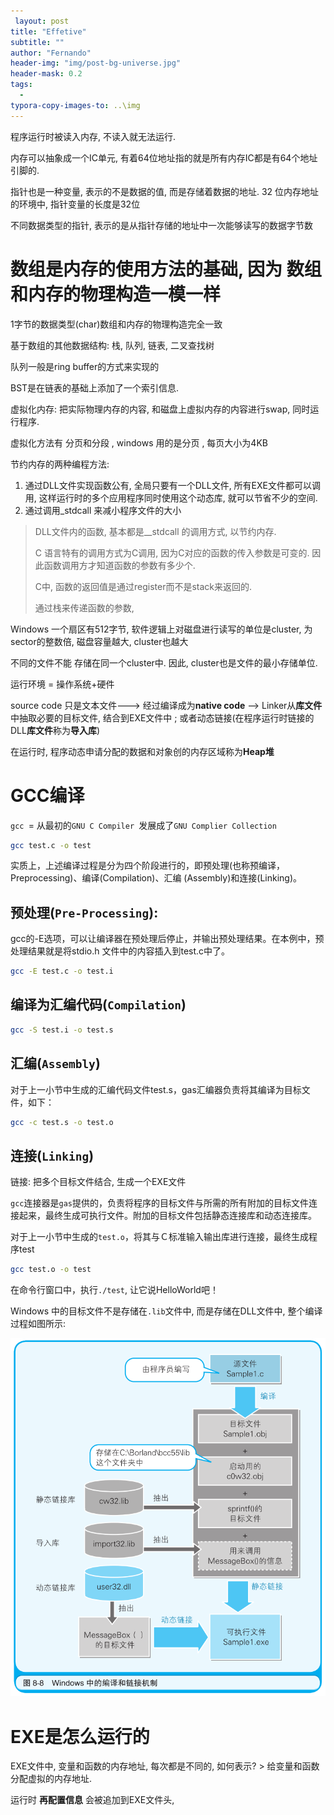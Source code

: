```yaml
---
 layout: post
title: "Effetive"
subtitle: ""
author: "Fernando"
header-img: "img/post-bg-universe.jpg"
header-mask: 0.2
tags:
  - 
typora-copy-images-to: ..\img
---
```




程序运行时被读入内存, 不读入就无法运行. 



内存可以抽象成一个IC单元,  有着64位地址指的就是所有内存IC都是有64个地址引脚的. 



指针也是一种变量, 表示的不是数据的值, 而是存储着数据的地址.  32 位内存地址的环境中, 指针变量的长度是32位

不同数据类型的指针, 表示的是从指针存储的地址中一次能够读写的数据字节数





# 数组是内存的使用方法的基础, 因为 数组和内存的物理构造一模一样

1字节的数据类型(char)数组和内存的物理构造完全一致



基于数组的其他数据结构: 栈, 队列, 链表, 二叉查找树



队列一般是ring buffer的方式来实现的

BST是在链表的基础上添加了一个索引信息.





虚拟化内存: 把实际物理内存的内容, 和磁盘上虚拟内存的内容进行swap, 同时运行程序. 

虚拟化方法有 分页和分段 , windows 用的是分页 , 每页大小为4KB



节约内存的两种编程方法: 

1. 通过DLL文件实现函数公有, 全局只要有一个DLL文件, 所有EXE文件都可以调用, 这样运行时的多个应用程序同时使用这个动态库, 就可以节省不少的空间. 
2. 通过调用_stdcall 来减小程序文件的大小

> DLL文件内的函数, 基本都是__stdcall 的调用方式, 以节约内存. 
>
> C 语言特有的调用方式为C调用, 因为C对应的函数的传入参数是可变的. 因此函数调用方才知道函数的参数有多少个. 
>
> C中, 函数的返回值是通过register而不是stack来返回的. 
>
> 
>
>  通过栈来传递函数的参数, 







Windows 一个扇区有512字节, 软件逻辑上对磁盘进行读写的单位是cluster, 为sector的整数倍, 磁盘容量越大, cluster也越大

不同的文件不能 存储在同一个cluster中. 因此, cluster也是文件的最小存储单位. 





运行环境 = 操作系统+硬件

 source code 只是文本文件---> 经过编译成为**native code** --> Linker从**库文件**中抽取必要的目标文件, 结合到EXE文件中 ;  或者动态链接(在程序运行时链接的DLL**库文件**称为**导入库**)

在运行时, 程序动态申请分配的数据和对象创的内存区域称为**Heap堆**





# GCC编译 

`gcc `= 从最初的`GNU C Compiler `发展成了`GNU Complier Collection`

````sh
gcc test.c -o test
````

实质上，上述编译过程是分为四个阶段进行的，即预处理(也称预编译，Preprocessing)、编译(Compilation)、汇编 (Assembly)和连接(Linking)。

## 预处理(`Pre-Processing`): 

gcc的-E选项，可以让编译器在预处理后停止，并输出预处理结果。在本例中，预处理结果就是将stdio.h 文件中的内容插入到test.c中了。

```sh
gcc -E test.c -o test.i 
```

## 编译为汇编代码(`Compilation`)

```sh
gcc -S test.i -o test.s
```

## 汇编(`Assembly`) 

对于上一小节中生成的汇编代码文件test.s，gas汇编器负责将其编译为目标文件，如下：

```sh
gcc -c test.s -o test.o
```

## 连接(`Linking`)

链接: 把多个目标文件结合, 生成一个EXE文件

`gcc`连接器是`gas`提供的，负责将程序的目标文件与所需的所有附加的目标文件连接起来，最终生成可执行文件。附加的目标文件包括静态连接库和动态连接库。

对于上一小节中生成的`test.o`，将其与Ｃ标准输入输出库进行连接，最终生成程序test

```sh
gcc test.o -o test
```

在命令行窗口中，执行`./test`, 让它说HelloWorld吧！

Windows 中的目标文件不是存储在`.lib`文件中, 而是存储在DLL文件中, 整个编译过程如图所示:

![1553572777516](..\img\1553572777516.png)



# EXE是怎么运行的

EXE文件中, 变量和函数的内存地址, 每次都是不同的, 如何表示? > 给变量和函数分配虚拟的内存地址. 

运行时  **再配置信息** 会被追加到EXE文件头, 

